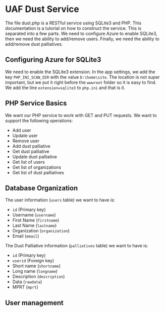 # UAF Dust Service

The file dust.php is a RESTful service using SQLite3 and PHP. This documentation is a tutorial on how to construct the service. This is separated into a few parts. We need to configure Azure to enable SQLite3, then we need the ability to add/remove users. Finally, we need the ability to add/remove dust palliatives.

## Configuring Azure for SQLite3

We need to enable the SQLite3 extension. In the app settings, we add the key `PHP_INI_SCAN_DIR` with the value `D:\home\site`. The location is not super important, but we put it right before the `wwwroot` folder so it is easy to find. We add the line `extension=sqlite3` to `php.ini` and that is it.

## PHP Service Basics

We want our PHP service to work with GET and PUT requests. We want to support the following operations:

* Add user
* Update user
* Remove user
* Add dust palliative
* Get dust palliative
* Update dust palliative
* Get list of users
* Get list of organizations
* Get list of dust palliatives

## Database Organization

The user information (`users` table) we want to have is:

* `id` (Primary key)
* Username (`username`)
* First Name (`firstname`)
* Last Name (`lastname`)
* Organization (`organization`)
* Email (`email`)

The Dust Palliative information (`palliatives` table) we want to have is:

* `id` (Primary key)
* `userid` (Foreign key)
* Short name (`shortname`)
* Long name (`longname`)
* Description (`description`)
* Data (`rawdata`)
* MPRT (`mprt`)

## User management

